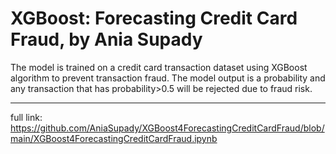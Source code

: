 # XGBoost: Forecasting Credit Card Fraud, by Ania Supady
The model is trained on a credit card transaction dataset using XGBoost algorithm to prevent transaction fraud. The model output is a probability and any transaction that has probability>0.5 will be rejected due to fraud risk.

----

full link: https://github.com/AniaSupady/XGBoost4ForecastingCreditCardFraud/blob/main/XGBoost4ForecastingCreditCardFraud.ipynb
